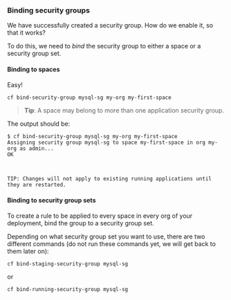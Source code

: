 ### Binding security groups

We have successfully created a security group. How do we enable it, so that it works?

To do this, we need to *bind* the security group to either a space or a security group set.

#### Binding to spaces

Easy!

```sh
cf bind-security-group mysql-sg my-org my-first-space
```
> **Tip**: A space may belong to more than one application security group.

The output should be:

```
$ cf bind-security-group mysql-sg my-org my-first-space
Assigning security group mysql-sg to space my-first-space in org my-org as admin...
OK



TIP: Changes will not apply to existing running applications until they are restarted.
```

#### Binding to security group sets

To create a rule to be applied to every space in every org of your deployment, bind the group to a security group set.

Depending on what security group set you want to use, there are two different commands (do not run these commands yet, we will get back to them later on):

```sh
cf bind-staging-security-group mysql-sg
```

or

```sh
cf bind-running-security-group mysql-sg
```
